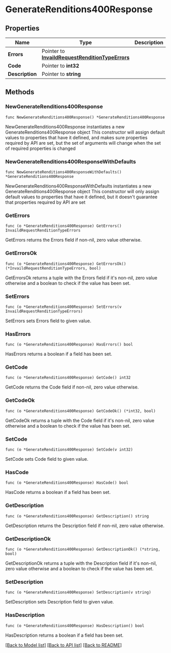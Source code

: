 # GenerateRenditions400Response

## Properties

Name | Type | Description | Notes
------------ | ------------- | ------------- | -------------
**Errors** | Pointer to [**InvaildRequestRenditionTypeErrors**](InvaildRequestRenditionTypeErrors.md) |  | [optional] 
**Code** | Pointer to **int32** |  | [optional] 
**Description** | Pointer to **string** |  | [optional] 

## Methods

### NewGenerateRenditions400Response

`func NewGenerateRenditions400Response() *GenerateRenditions400Response`

NewGenerateRenditions400Response instantiates a new GenerateRenditions400Response object
This constructor will assign default values to properties that have it defined,
and makes sure properties required by API are set, but the set of arguments
will change when the set of required properties is changed

### NewGenerateRenditions400ResponseWithDefaults

`func NewGenerateRenditions400ResponseWithDefaults() *GenerateRenditions400Response`

NewGenerateRenditions400ResponseWithDefaults instantiates a new GenerateRenditions400Response object
This constructor will only assign default values to properties that have it defined,
but it doesn't guarantee that properties required by API are set

### GetErrors

`func (o *GenerateRenditions400Response) GetErrors() InvaildRequestRenditionTypeErrors`

GetErrors returns the Errors field if non-nil, zero value otherwise.

### GetErrorsOk

`func (o *GenerateRenditions400Response) GetErrorsOk() (*InvaildRequestRenditionTypeErrors, bool)`

GetErrorsOk returns a tuple with the Errors field if it's non-nil, zero value otherwise
and a boolean to check if the value has been set.

### SetErrors

`func (o *GenerateRenditions400Response) SetErrors(v InvaildRequestRenditionTypeErrors)`

SetErrors sets Errors field to given value.

### HasErrors

`func (o *GenerateRenditions400Response) HasErrors() bool`

HasErrors returns a boolean if a field has been set.

### GetCode

`func (o *GenerateRenditions400Response) GetCode() int32`

GetCode returns the Code field if non-nil, zero value otherwise.

### GetCodeOk

`func (o *GenerateRenditions400Response) GetCodeOk() (*int32, bool)`

GetCodeOk returns a tuple with the Code field if it's non-nil, zero value otherwise
and a boolean to check if the value has been set.

### SetCode

`func (o *GenerateRenditions400Response) SetCode(v int32)`

SetCode sets Code field to given value.

### HasCode

`func (o *GenerateRenditions400Response) HasCode() bool`

HasCode returns a boolean if a field has been set.

### GetDescription

`func (o *GenerateRenditions400Response) GetDescription() string`

GetDescription returns the Description field if non-nil, zero value otherwise.

### GetDescriptionOk

`func (o *GenerateRenditions400Response) GetDescriptionOk() (*string, bool)`

GetDescriptionOk returns a tuple with the Description field if it's non-nil, zero value otherwise
and a boolean to check if the value has been set.

### SetDescription

`func (o *GenerateRenditions400Response) SetDescription(v string)`

SetDescription sets Description field to given value.

### HasDescription

`func (o *GenerateRenditions400Response) HasDescription() bool`

HasDescription returns a boolean if a field has been set.


[[Back to Model list]](../README.md#documentation-for-models) [[Back to API list]](../README.md#documentation-for-api-endpoints) [[Back to README]](../README.md)


